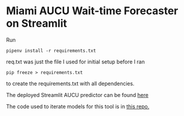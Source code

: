 # Miami AUCU Wait-time Forecaster on Streamlit

Run
```
pipenv install -r requirements.txt
```

req.txt was just the file I used for initial setup before I ran
```
pip freeze > requirements.txt
```
to create the requirements.txt with all dependencies.

The deployed Streamlit AUCU predictor can be found [here](https://share.streamlit.io/ddodds42/aucu_forecaster_st/main/aucu_streamlit_demo2.py)

The code used to iterate models for this tool is in [this repo.](https://github.com/ddodds42/Predictive_Analytics_Business_Licensing)